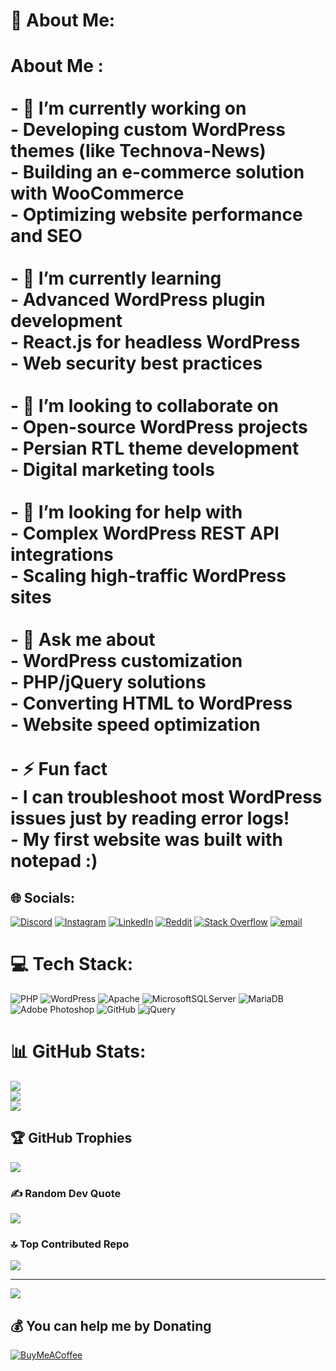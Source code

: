 # 💫 About Me:
# About Me :<br><br>- 🔭 **I’m currently working on**  <br>  - Developing custom WordPress themes (like Technova-News)  <br>  - Building an e-commerce solution with WooCommerce  <br>  - Optimizing website performance and SEO  <br><br>- 🌱 **I’m currently learning**  <br>  - Advanced WordPress plugin development  <br>  - React.js for headless WordPress  <br>  - Web security best practices  <br><br>- 👯 **I’m looking to collaborate on**  <br>  - Open-source WordPress projects  <br>  - Persian RTL theme development  <br>  - Digital marketing tools  <br><br>- 🤔 **I’m looking for help with**  <br>  - Complex WordPress REST API integrations  <br>  - Scaling high-traffic WordPress sites  <br><br>- 💬 **Ask me about**  <br>  - WordPress customization  <br>  - PHP/jQuery solutions  <br>  - Converting HTML to WordPress  <br>  - Website speed optimization  <br><br>- ⚡ **Fun fact**  <br>  - I can troubleshoot most WordPress issues just by reading error logs!  <br>  - My first website was built with notepad :)  <br>


## 🌐 Socials:
[![Discord](https://img.shields.io/badge/Discord-%237289DA.svg?logo=discord&logoColor=white)](https://discord.gg/d_mahdi47) [![Instagram](https://img.shields.io/badge/Instagram-%23E4405F.svg?logo=Instagram&logoColor=white)](https://instagram.com/https://www.instagram.com/d_mahdi47/) [![LinkedIn](https://img.shields.io/badge/LinkedIn-%230077B5.svg?logo=linkedin&logoColor=white)](https://linkedin.com/in/mahdi) [![Reddit](https://img.shields.io/badge/Reddit-%23FF4500.svg?logo=Reddit&logoColor=white)](https://reddit.com/user/d_mahdi47) [![Stack Overflow](https://img.shields.io/badge/-Stackoverflow-FE7A16?logo=stack-overflow&logoColor=white)](https://stackoverflow.com/users/https://stackoverflow.com/users/24978837/mahdi-davoudi) [![email](https://img.shields.io/badge/Email-D14836?logo=gmail&logoColor=white)](mailto:mdavoudi47@gmail.com) 

# 💻 Tech Stack:
![PHP](https://img.shields.io/badge/php-%23777BB4.svg?style=for-the-badge&logo=php&logoColor=white) ![WordPress](https://img.shields.io/badge/WordPress-%23117AC9.svg?style=for-the-badge&logo=WordPress&logoColor=white) ![Apache](https://img.shields.io/badge/apache-%23D42029.svg?style=for-the-badge&logo=apache&logoColor=white) ![MicrosoftSQLServer](https://img.shields.io/badge/Microsoft%20SQL%20Server-CC2927?style=for-the-badge&logo=microsoft%20sql%20server&logoColor=white) ![MariaDB](https://img.shields.io/badge/MariaDB-003545?style=for-the-badge&logo=mariadb&logoColor=white) ![Adobe Photoshop](https://img.shields.io/badge/adobe%20photoshop-%2331A8FF.svg?style=for-the-badge&logo=adobe%20photoshop&logoColor=white) ![GitHub](https://img.shields.io/badge/github-%23121011.svg?style=for-the-badge&logo=github&logoColor=white) ![jQuery](https://img.shields.io/badge/jquery-%230769AD.svg?style=for-the-badge&logo=jquery&logoColor=white)
# 📊 GitHub Stats:
![](https://github-readme-stats.vercel.app/api?username=mahdi7800&theme=github_dark_dimmed&hide_border=false&include_all_commits=false&count_private=true)<br/>
![](https://nirzak-streak-stats.vercel.app/?user=mahdi7800&theme=github_dark_dimmed&hide_border=false)<br/>
![](https://github-readme-stats.vercel.app/api/top-langs/?username=mahdi7800&theme=github_dark_dimmed&hide_border=false&include_all_commits=false&count_private=true&layout=compact)

## 🏆 GitHub Trophies
![](https://github-profile-trophy.vercel.app/?username=mahdi7800&theme=monokai&no-frame=true&no-bg=false&margin-w=4)

### ✍️ Random Dev Quote
![](https://quotes-github-readme.vercel.app/api?type=horizontal&theme=radical)

### 🔝 Top Contributed Repo
![](https://github-contributor-stats.vercel.app/api?username=mahdi7800&limit=5&theme=github_dark_dimmed&combine_all_yearly_contributions=true)

---
[![](https://visitcount.itsvg.in/api?id=mahdi7800&icon=8&color=1)](https://visitcount.itsvg.in)

  ## 💰 You can help me by Donating
  [![BuyMeACoffee](https://img.shields.io/badge/Buy%20Me%20a%20Coffee-ffdd00?style=for-the-badge&logo=buy-me-a-coffee&logoColor=black)](https://buymeacoffee.com/mdavoudi47u) 

  
<!-- Proudly created with GPRM ( https://gprm.itsvg.in ) -->
